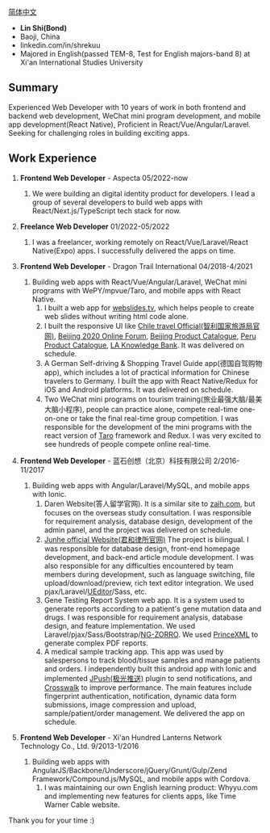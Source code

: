 [简体中文](./resume-zh.md)

- **Lin Shi(Bond)**
- Baoji, China
- linkedin.com/in/shrekuu
- Majored in English(passed TEM-8, Test for English majors-band 8) at Xi'an International Studies University

## Summary

Experienced Web Developer with 10 years of work in both frontend and backend web development, WeChat mini program development, and mobile app development(React Native), Proficient in React/Vue/Angular/Laravel. Seeking for challenging roles in building exciting apps.

## Work Experience

1. **Frontend Web Developer** - Aspecta 05/2022-now
   1. We were building an digital identity product for developers. I lead a group of several developers to build web apps with React/Next.js/TypeScript tech stack for now.

2. **Freelance Web Developer** 01/2022-05/2022
   1. I was a freelancer, working remotely on React/Vue/Laravel/React Native(Expo) apps. I successfully delivered the apps on time.

3. **Frontend Web Developer** - Dragon Trail International 04/2018-4/2021
   1. Building web apps with React/Vue/Angular/Laravel, WeChat mini programs with WePY/mpvue/Taro, and mobile apps with React Native.
       1. I built a web app for [webslides.tv](https://webslides.tv), which helps people to create web slides without writing html code alone.
       2. I built the responsive UI like [Chile travel Official(智利国家旅游局官网)](http://chiletravelofficial.cn), [Beijing 2020 Online Forum](https://traveltrade.visitbeijing.com.cn/forum), [Beijing Product Catalogue](https://productcatalogue.traveltrade.visitbeijing.com.cn/product/list/cc8929b?lang=zh-CN), [Peru Product Catalogue](http://www.dingla.com/product/list/3e7517b), [LA Knowledge Bank](http://knowledgebank.hellola.cn). It was delivered on schedule.
       3. A German Self-driving & Shopping Travel Guide app(德国自驾购物 app), which includes a lot of practical information for Chinese travelers to Germany. I built the app with React Native/Redux for iOS and Android platforms. It was delivered on schedule.
       4. Two WeChat mini programs on tourism training(旅业最强大脑/最美大脑小程序), people can practice alone, compete real-time one-on-one or take the final real-time group competition. I was responsible for the development of the mini programs with the react version of [Taro](https://taro.zone) framework and Redux. I was very excited to see hundreds of people compete online real-time.

4. **Frontend Web Developer** - 蓝石创想（北京）科技有限公司 2/2016-11/2017
    1. Building web apps with Angular/Laravel/MySQL, and mobile apps with Ionic.
       1. Daren Website(答人留学官网). It is a similar site to [zaih.com](https://www.zaih.com), but focuses on the overseas study consultation. I was responsible for requirement analysis, database design, development of the admin panel, and the project was delivered on schedule.
       2. [Junhe official Website(君和律所官网)](https://junhe.com) The project is bilingual. I was responsible for database design, front-end homepage development, and back-end article module development. I was also responsible for any difficulties encountered by team members during development, such as language switching, file upload/download/preview, rich text editor integration. We used pjax/Laravel/[UEditor](https://fex.baidu.com/ueditor)/Sass, etc.
       3. Gene Testing Report System web app. It is a system used to generate reports according to a patient's gene mutation data and drugs. I was responsible for requirement analysis, database design, and feature implementation. We used Laravel/pjax/Sass/Bootstrap/[NG-ZORRO](https://ng.ant.design). We used [PrinceXML](https://www.princexml.com) to generate complex PDF reports.
       4. A medical sample tracking app. This app was used by salespersons to track blood/tissue samples and manage patients and orders. I independently built this android app with Ionic and implemented [JPush(极光推送)](https://www.jiguang.cn) plugin to send notifications, and [Crosswalk](http://crosswalk-project.org) to improve performance. The main features include fingerprint authentication, notification, dynamic data form submissions, image compression and upload, sample/patient/order management. We delivered the app on schedule.

5. **Frontend Web Developer** - Xi'an Hundred Lanterns Network Technology Co., Ltd. 9/2013-1/2016
    1. Building web apps with AngularJS/Backbone/Underscore/jQuery/Grunt/Gulp/Zend Framework/Compound.js/MySQL, and mobile apps with Cordova.
       1. I was maintaining our own English learning product: Whyyu.com and implementing new features for clients apps, like Time Warner Cable website.

Thank you for your time :)
